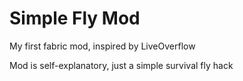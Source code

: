 # Simple Fly Mod
My first fabric mod, inspired by LiveOverflow

Mod is self-explanatory, just a simple survival fly hack
